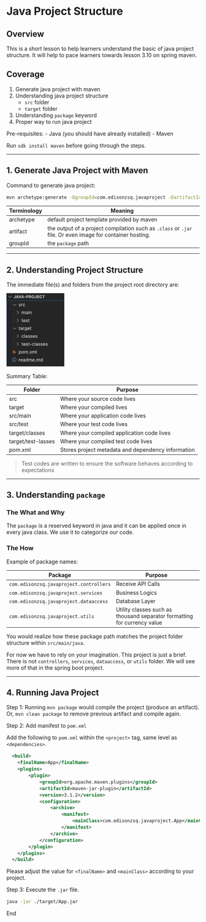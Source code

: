 # Java Project Structure

## Overview

This is a short lesson to help learners understand the basic of java project structure. It will help to pace learners towards lesson 3.10 on spring maven.

## Coverage

1. Generate java project with maven
1. Understanding java project structure
    - `src` folder
    - `target` folder
1. Understanding `package` keyword
1. Proper way to run java project

Pre-requisites:
    - Java (you should have already installed)
    - Maven

Run `sdk install maven` before going through the steps.

---

## 1. Generate Java Project with Maven

Command to generate java project: 

```sh
mvn archetype:generate -DgroupId=com.edisonzsq.javaproject -DartifactId=javaproject -DarchetypeArtifactId=maven-archetype-quickstart -DinteractiveMode=false
```

|Terminology|Meaning|
|-|-|
|archetype|default project template provided by maven|
|artifact|the output of a project compilation such as `.class` or `.jar` file. Or even image for container hosting.|
|groupId|the `package` path|

---

## 2. Understanding Project Structure

The immediate file(s) and folders from the project root directory are:

<img src="./assets/project_structure_level1.png" width="30%"/>

Summary Table:

|Folder|Purpose|
|-|-|
|src|Where your source code lives|
|target|Where your compiled lives|
|src/main|Where your application code lives|
|src/test|Where your test code lives|
|target/classes|Where your compiled application code lives|
|target/test-lasses|Where your compiled test code lives|
|pom.xml|Stores project metadata and dependency information|

> Test codes are written to ensure the software behaves according to expectations

---

## 3. Understanding `package`

### The What and Why

The `package` is a reserved keyword in java and it can be applied once in every java class. We use it to categorize our code. 

### The How

Example of package names:

|Package|Purpose|
|-|-|
|`com.edisonzsq.javaproject.controllers`|Receive API Calls|
|`com.edisonzsq.javaproject.services`|Business Logics|
|`com.edisonzsq.javaproject.dataaccess`|Database Layer|
|`com.edisonzsq.javaproject.utils`|Utility classes such as thousand separator formatting for currency value| 

You would realize how these package path matches the project folder structure within `src/main/java`.

For now we have to rely on your imagination. This project is just a brief. There is not `controllers`, `services`, `dataaccess`, or `utils` folder. We will see more of that in the spring boot project.

---

## 4. Running Java Project

Step 1: Running `mvn package` would compile the project (produce an artifact). Or, `mvn clean package` to remove previous artifact and compile again.

Step 2: Add manifest to `pom.xml`

Add the following to `pom.xml` within the `<project>` tag, same level as `<dependencies>`.
```xml
  <build>
    <finalName>App</finalName>
    <plugins>
        <plugin>
            <groupId>org.apache.maven.plugins</groupId>
            <artifactId>maven-jar-plugin</artifactId>
            <version>3.1.2</version>
            <configuration>
                <archive>
                    <manifest>
                        <mainClass>com.edisonzsq.javaproject.App</mainClass>
                    </manifest>
                </archive>
            </configuration>
        </plugin>
    </plugins>
  </build>
```
Please adjust the value for `<finalName>` and `<mainClass>` according to your project.

Step 3: Execute the `.jar` file.

```sh
java -jar ./target/App.jar
```

End